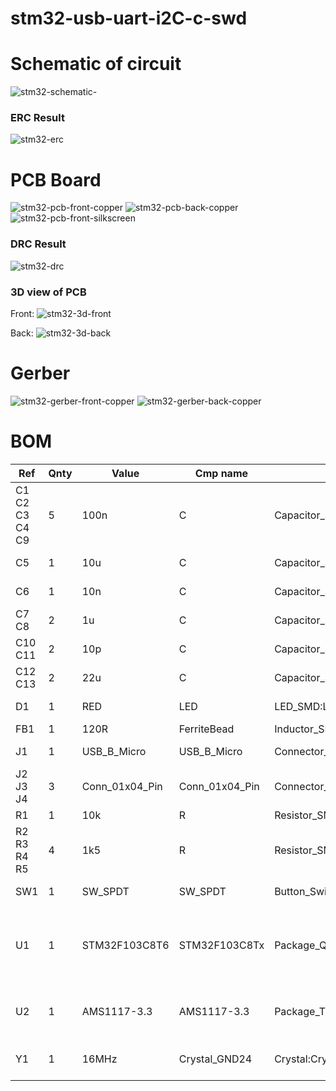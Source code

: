 # stm32-usb-uart-i2C-c-swd
# Schematic of circuit
![stm32-schematic-](https://github.com/anilv8/stm32-usb-uart-i2c-swd/assets/81171588/a39be852-f537-4776-9b62-07ca1ed63107)

### ERC Result
![stm32-erc](https://github.com/anilv8/stm32-usb-uart-i2c-swd/assets/81171588/e754d8cd-73cd-46c9-8e1e-9053cf024656)

# PCB Board
![stm32-pcb-front-copper](https://github.com/anilv8/stm32-usb-uart-i2c-swd/assets/81171588/d1f61f0b-a2f8-4324-b178-103c8ec8be87)
![stm32-pcb-back-copper](https://github.com/anilv8/stm32-usb-uart-i2c-swd/assets/81171588/4d277870-99e1-4488-8148-54ddc79f34aa)
![stm32-pcb-front-silkscreen](https://github.com/anilv8/stm32-usb-uart-i2c-swd/assets/81171588/56c3c98f-1689-45cf-8653-edeed01e2ea3)


### DRC Result
![stm32-drc](https://github.com/anilv8/stm32-usb-uart-i2c-swd/assets/81171588/7635af0a-f724-41aa-9d86-54b24afc4f18)

### 3D view of PCB
Front:
![stm32-3d-front](https://github.com/anilv8/stm32-usb-uart-i2c-swd/assets/81171588/895b1a41-4377-4b27-8c16-733a91673106)

Back:
![stm32-3d-back](https://github.com/anilv8/stm32-usb-uart-i2c-swd/assets/81171588/6e116820-403e-4438-b38c-f98dd038ebf5)

# Gerber
![stm32-gerber-front-copper](https://github.com/anilv8/stm32-usb-uart-i2c-swd/assets/81171588/6a6a438e-b507-4b29-b859-b939e29b948c)
![stm32-gerber-back-copper](https://github.com/anilv8/stm32-usb-uart-i2c-swd/assets/81171588/39482d16-88c0-4cea-8039-6082638e0764)

# BOM
| Ref | Qnty | Value | Cmp name | Footprint | Description | Vendor | DNP |
| ----- | ----- | ----- | ----- | ----- | ----- | ----- | ----- |
| C1 C2 C3 C4 C9 | 5 | 100n | C | Capacitor_SMD:C_0402_1005Metric | Unpolarized capacitor |  | |
| C5 | 1 | 10u | C | Capacitor_SMD:C_0603_1608Metric | Unpolarized capacitor | | |
| C6 | 1 | 10n | C | Capacitor_SMD:C_0402_1005Metric | Unpolarized capacitor | | |
| C7 C8 | 2 | 1u | C | Capacitor_SMD:C_0402_1005Metric | Unpolarized capacitor | | |
| C10 C11 | 2 | 10p | C | Capacitor_SMD:C_0402_1005Metric | Unpolarized capacitor | | |
| C12 C13 | 2 | 22u | C | Capacitor_SMD:C_0805_2012Metric | Unpolarized capacitor | | |
| D1 | 1 | RED| LED | LED_SMD:LED_0603_1608Metric | Light emitting diode | | |
| FB1 | 1 | 120R | FerriteBead | Inductor_SMD:L_0603_1608Metric | Ferrite bead | | |
| J1 | 1 | USB_B_Micro | USB_B_Micro | Connector_USB:USB_Micro-B_Wuerth_629105150521 | USB Micro Type B connector | | |
| J2 J3 J4 | 3 | Conn_01x04_Pin| Conn_01x04_Pin | Connector_PinHeader_2.54mm:PinHeader_1x04_P2.54mm_Vertical | Generic connector, single row, 01x04, script generated | | |
| R1 | 1 | 10k | R | Resistor_SMD:R_0402_1005Metric | Resistor | | |
| R2 R3 R4 R5 | 4 | 1k5 | R | Resistor_SMD:R_0402_1005Metric | Resistor | | |
| SW1 | 1 | SW_SPDT | SW_SPDT | Button_Switch_SMD:SW_SPDT_PCM12 | Switch, single pole double throw | | |
| U1 | 1 | STM32F103C8T6 | STM32F103C8Tx | Package_QFP:LQFP-48_7x7mm_P0.5mm | STMicroelectronics Arm Cortex-M3 MCU, 64KB flash, 20KB RAM, 72 MHz, 2.0-3.6V, 37 GPIO, LQFP48  | | |
| U2 | 1 | AMS1117-3.3 | AMS1117-3.3 | Package_TO_SOT_SMD:SOT-223-3_TabPin2 | 1A Low Dropout regulator, positive, 3.3V fixed output, SOT-223 | | |
| Y1 | 1 | 16MHz | Crystal_GND24 | Crystal:Crystal_SMD_3225-4Pin_3.2x2.5mm |Four pin crystal, GND on pins 2 and 4 | | |
